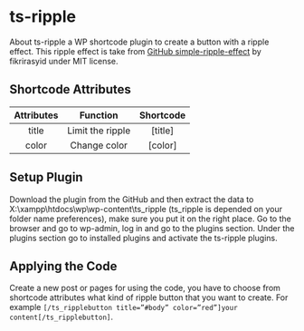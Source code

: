 # ts-ripple
About
ts-ripple a WP shortcode plugin to create a button with a ripple effect. This ripple effect is take from [GitHub simple-ripple-effect](https://github.com/fikrirasyid/simple-ripple-effect) by fikrirasyid under MIT license.



## Shortcode Attributes

|	Attributes  |	Function    |Shortcode|
| :-------------: |:-------------:|:-----:|
|    title   	|	 Limit the ripple |[title]|
|	    color    	|	Change color 	|[color]|



## Setup Plugin
Download the plugin from the GitHub and then extract the data to X:\xampp\htdocs\wp\wp-content\ts_ripple (ts_ripple is depended on your folder name preferences), make sure you put it on the right place. Go to the browser and go to wp-admin, log in and go to the plugins section. 
Under the plugins section go to installed plugins and activate the ts-ripple plugins.




## Applying the Code
Create a new post or pages for using the code, you have to choose from shortcode attributes what kind of ripple button that you want to create. For example `[/ts_ripplebutton title=”#body” color=”red”]your content[/ts_ripplebutton]`.


